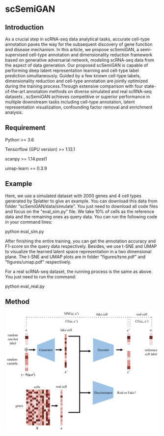 # scSemiGAN
Introduction
-----
As a crucial step in scRNA-seq data analytical tasks, accurate cell-type annotation paves the way for the subsequent discovery of gene function and disease mechanism. In this article, we propose scSemiGAN, a semi-supervised cell-type annotation and dimensionality reduction framework based on generative adversarial network, modeling scRNA-seq data from the aspect of data generation. Our proposed scSemiGAN is capable of performing deep latent representation learning and cell-type label prediction simultaneously. Guided by a few known cell-type labels, dimensionality reduction and cell-type annotation are jointly optimized during the training process.Through extensive comparison with four state-of-the-art annotation methods on diverse simulated and real scRNA-seq datasets , scSemiGAN achieves competitive or superior performance in multiple downstream tasks including cell-type annotation, latent representation visualization, confounding factor removal and enrichment analysis.

Requirement
-----
Python >= 3.6

Tensorflow (GPU version) >= 1.13.1

scanpy >= 1.14.post1

umap-learn == 0.3.9


Example
-----
Here, we use a simulated dataset with 2000 genes and 4 cell types generated by Splatter to give an example. You can download this data from folder "scSemiGAN/data/simulate". You just need to download all code files and focus on the "eval_sim.py" file. We take 10% of cells as the reference data and the remaining ones as query data. You can run the following code in your command lines:

python eval_sim.py

After finishing the entire training, you can get the annotation accuracy and F1-score on the query data respectively. Besides, we use t-SNE and UMAP to visualize the learned latent space representation in a two dimensional plane. The t-SNE and UMAP plots are in folder "figures/tsne.pdf" and "figures/umap.pdf" respectively. 

For a real scRNA-seq dataset, the running process is the same as above. You just need to run the command:

python eval_real.py

Method
-----
![model](https://github.com/rafa-nadal/scSemiGAN/blob/main/result/method_color1.png)

